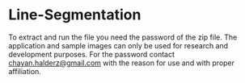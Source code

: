 # Line-Segmentation
To extract and run the file you need the password of the zip file. The application and sample images can only be used for research and development purposes. For the password contact chayan.halderz@gmail.com with the reason for use and with proper affiliation.
